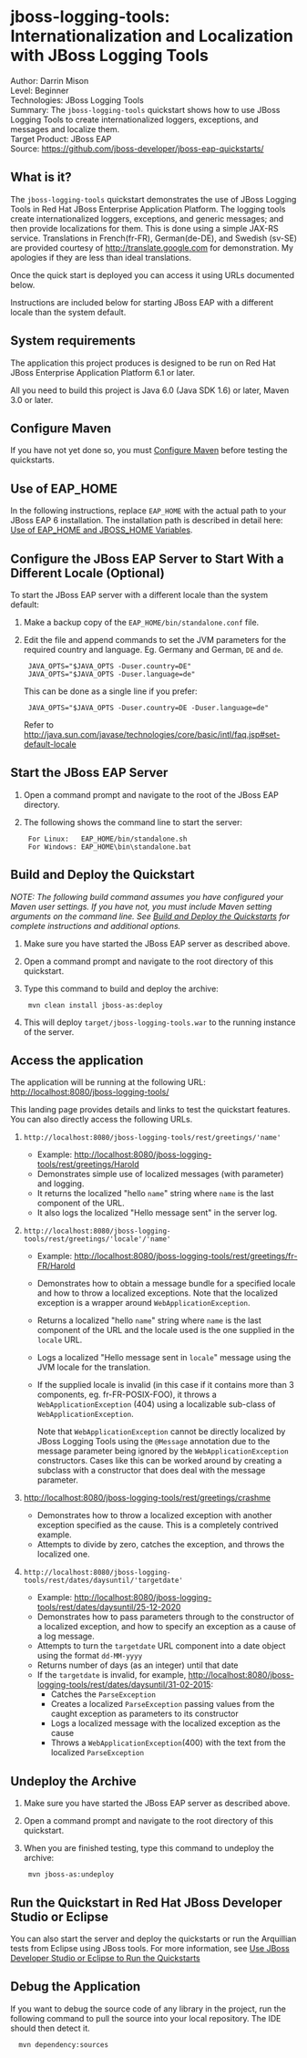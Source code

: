 jboss-logging-tools: Internationalization and Localization with JBoss Logging Tools
======================
Author: Darrin Mison  
Level: Beginner  
Technologies: JBoss Logging Tools  
Summary: The `jboss-logging-tools` quickstart shows how to use JBoss Logging Tools to create internationalized loggers, exceptions, and messages and localize them.  
Target Product: JBoss EAP  
Source: <https://github.com/jboss-developer/jboss-eap-quickstarts/>  

What is it?
------------

The `jboss-logging-tools` quickstart demonstrates the use of JBoss Logging Tools in Red Hat JBoss Enterprise Application Platform. The logging tools create internationalized loggers, exceptions, and generic messages; and then provide localizations for them. This is done using a simple JAX-RS service. Translations in French(fr-FR), German(de-DE), and Swedish (sv-SE) are provided courtesy of <http://translate.google.com> for demonstration. My apologies if they are less than ideal translations.

Once the quick start is deployed you can access it using URLs documented below.

Instructions are included below for starting JBoss EAP with a different locale than the system default.


System requirements
-------------------

The application this project produces is designed to be run on Red Hat JBoss Enterprise Application Platform 6.1 or later. 

All you need to build this project is Java 6.0 (Java SDK 1.6) or later, Maven 3.0 or later.


Configure Maven
---------------

If you have not yet done so, you must [Configure Maven](https://github.com/jboss-developer/jboss-developer-shared-resources/blob/master/guides/CONFIGURE_MAVEN.md#configure-maven-to-build-and-deploy-the-quickstarts) before testing the quickstarts.


Use of EAP_HOME
---------------

In the following instructions, replace `EAP_HOME` with the actual path to your JBoss EAP 6 installation. The installation path is described in detail here: [Use of EAP_HOME and JBOSS_HOME Variables](https://github.com/jboss-developer/jboss-developer-shared-resources/blob/master/guides/USE_OF_EAP_HOME.md#use-of-eap_home-and-jboss_home-variables).


Configure the JBoss EAP Server to Start With a Different Locale (Optional)
---------------

To start the JBoss EAP server with a different locale than the system default:

1. Make a backup copy of the `EAP_HOME/bin/standalone.conf` file.
2. Edit the file and append commands to set the JVM parameters for the required country and language.
   Eg. Germany and German, `DE` and `de`.
    
        JAVA_OPTS="$JAVA_OPTS -Duser.country=DE"
        JAVA_OPTS="$JAVA_OPTS -Duser.language=de"
   This can be done as a single line if you prefer:

        JAVA_OPTS="$JAVA_OPTS -Duser.country=DE -Duser.language=de"   

   Refer to <http://java.sun.com/javase/technologies/core/basic/intl/faq.jsp#set-default-locale>
      

Start the JBoss EAP Server
-------------------------

1. Open a command prompt and navigate to the root of the JBoss EAP directory.
2. The following shows the command line to start the server:

        For Linux:   EAP_HOME/bin/standalone.sh
        For Windows: EAP_HOME\bin\standalone.bat

 
Build and Deploy the Quickstart
-------------------------

_NOTE: The following build command assumes you have configured your Maven user settings. If you have not, you must include Maven setting arguments on the command line. See [Build and Deploy the Quickstarts](https://github.com/jboss-developer/jboss-developer-shared-resources/blob/master/guides/BUILD_AND_DEPLOY.md#build-and-deploy-the-quickstarts) for complete instructions and additional options._


1. Make sure you have started the JBoss EAP server as described above.
2. Open a command prompt and navigate to the root directory of this quickstart.
3. Type this command to build and deploy the archive:

        mvn clean install jboss-as:deploy

4. This will deploy `target/jboss-logging-tools.war` to the running instance of the server.


Access the application 
---------------------

The application will be running at the following URL: <http://localhost:8080/jboss-logging-tools/>

This landing page provides details and links to test the quickstart features. You can also directly access the following URLs.

1.  `http://localhost:8080/jboss-logging-tools/rest/greetings/'name'` 
    * Example:  <http://localhost:8080/jboss-logging-tools/rest/greetings/Harold>
    * Demonstrates simple use of localized messages (with parameter) and logging.
    * It returns the localized "hello `name`" string where `name` is the last component of the URL.
    * It also logs the localized "Hello message sent" in the server log.

2. `http://localhost:8080/jboss-logging-tools/rest/greetings/'locale'/'name'`
    * Example: <http://localhost:8080/jboss-logging-tools/rest/greetings/fr-FR/Harold>
    * Demonstrates how to obtain a message bundle for a specified locale and how to throw a localized exceptions. Note that the localized exception is a wrapper around `WebApplicationException`.
    * Returns a localized "hello `name`" string where `name` is the last component of the URL and the locale used is the one supplied in the `locale` URL.
    * Logs a localized "Hello message sent in `locale`" message using the JVM locale for the translation.
    * If the supplied locale is invalid (in this case if it contains more than 3 components, eg. fr-FR-POSIX-FOO), it throws a `WebApplicationException` (404) using a localizable sub-class of `WebApplicationException`.
   
      Note that `WebApplicationException` cannot be directly localized by JBoss Logging Tools using the `@Message` annotation due to the message parameter being ignored by the `WebApplicationException` constructors. Cases like this can be worked around by creating a subclass with a constructor that does deal with the message parameter.
   
3. <http://localhost:8080/jboss-logging-tools/rest/greetings/crashme>
    * Demonstrates how to throw a localized exception with another exception specified as the cause.  This is a completely contrived example.
    * Attempts to divide by zero, catches the exception, and throws the localized one.
   
4. `http://localhost:8080/jboss-logging-tools/rest/dates/daysuntil/'targetdate'`
    * Example: <http://localhost:8080/jboss-logging-tools/rest/dates/daysuntil/25-12-2020>
    * Demonstrates how to pass parameters through to the constructor of a localized exception, and how to specify an exception as a cause of a log message. 
    * Attempts to turn the `targetdate` URL component into a date object using the format `dd-MM-yyyy`
    * Returns number of days (as an integer) until that date
    * If the `targetdate` is invalid, for example, <http://localhost:8080/jboss-logging-tools/rest/dates/daysuntil/31-02-2015>:
        * Catches the `ParseException`
        * Creates a localized `ParseException` passing values from the caught exception as parameters to its constructor
        * Logs a localized message with the localized exception as the cause
        * Throws a `WebApplicationException`(400) with the text from the localized `ParseException`


Undeploy the Archive
--------------------

1. Make sure you have started the JBoss EAP server as described above.
2. Open a command prompt and navigate to the root directory of this quickstart.
3. When you are finished testing, type this command to undeploy the archive:

        mvn jboss-as:undeploy

Run the Quickstart in Red Hat JBoss Developer Studio or Eclipse
-------------------------------------
You can also start the server and deploy the quickstarts or run the Arquillian tests from Eclipse using JBoss tools. For more information, see [Use JBoss Developer Studio or Eclipse to Run the Quickstarts](https://github.com/jboss-developer/jboss-developer-shared-resources/blob/master/guides/USE_JBDS.md#use-jboss-developer-studio-or-eclipse-to-run-the-quickstarts) 


Debug the Application
------------------------------------

If you want to debug the source code of any library in the project, run the following command to pull the source into your local repository. The IDE should then detect it.

      mvn dependency:sources
     


